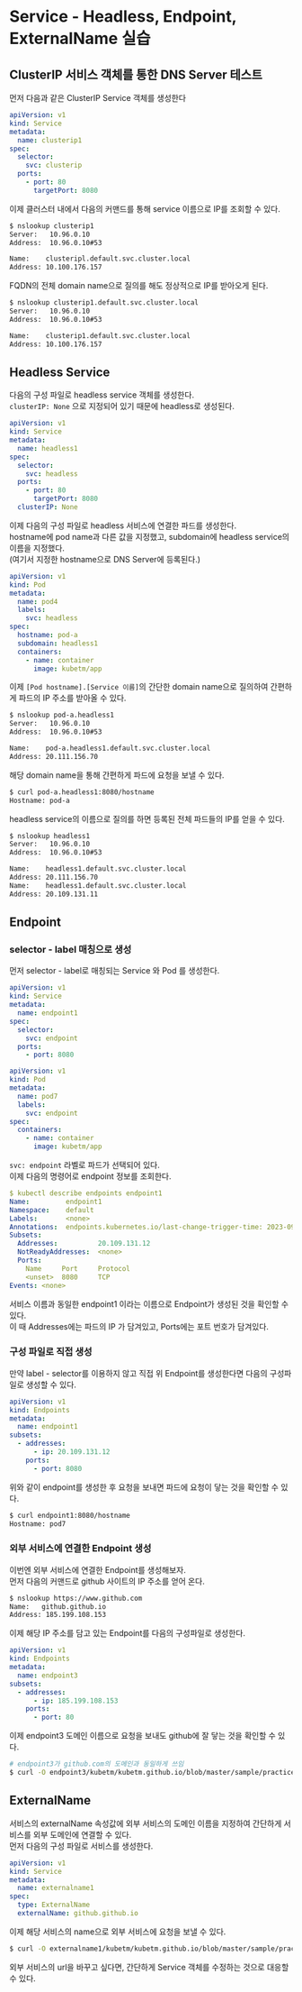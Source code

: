 # Service - Headless, Endpoint, ExternalName 실습

## ClusterIP 서비스 객체를 통한 DNS Server 테스트

먼저 다음과 같은 ClusterIP Service 객체를 생성한다

```yaml
apiVersion: v1
kind: Service
metadata:
  name: clusterip1
spec:
  selector:
    svc: clusterip
  ports:
    - port: 80
      targetPort: 8080
```

이제 클러스터 내에서 다음의 커맨드를 통해 service 이름으로 IP를 조회할 수 있다.

```bash
$ nslookup clusterip1
Server:   10.96.0.10
Address:  10.96.0.10#53

Name:    clusteripl.default.svc.cluster.local
Address: 10.100.176.157
```

FQDN의 전체 domain name으로 질의를 해도 정상적으로 IP를 받아오게 된다.

```bash
$ nslookup clusterip1.default.svc.cluster.local
Server:   10.96.0.10
Address:  10.96.0.10#53

Name:    clusterip1.default.svc.cluster.local
Address: 10.100.176.157
```

## Headless Service

다음의 구성 파일로 headless service 객체를 생성한다.  
`clusterIP: None` 으로 지정되어 있기 때문에 headless로 생성된다.

```yaml
apiVersion: v1
kind: Service
metadata:
  name: headless1
spec:
  selector:
    svc: headless
  ports:
    - port: 80
      targetPort: 8080
  clusterIP: None
```

이제 다음의 구성 파일로 headless 서비스에 연결한 파드를 생성한다.  
hostname에 pod name과 다른 값을 지정했고, subdomain에 headless service의 이름을 지정했다.  
(여기서 지정한 hostname으로 DNS Server에 등록된다.)

```yaml
apiVersion: v1
kind: Pod
metadata:
  name: pod4
  labels:
    svc: headless
spec:
  hostname: pod-a
  subdomain: headless1
  containers:
    - name: container
      image: kubetm/app
```

이제 `[Pod hostname].[Service 이름]`의 간단한 domain name으로 질의하여 간편하게 파드의 IP 주소를 받아올 수 있다.

```bash
$ nslookup pod-a.headless1
Server:   10.96.0.10
Address:  10.96.0.10#53

Name:    pod-a.headless1.default.svc.cluster.local
Address: 20.111.156.70
```

해당 domain name을 통해 간편하게 파드에 요청을 보낼 수 있다.

```bash
$ curl pod-a.headless1:8080/hostname
Hostname: pod-a
```

headless service의 이름으로 질의를 하면 등록된 전체 파드들의 IP를 얻을 수 있다.

```bash
$ nslookup headless1
Server:   10.96.0.10
Address:  10.96.0.10#53

Name:    headless1.default.svc.cluster.local
Address: 20.111.156.70
Name:    headless1.default.svc.cluster.local
Address: 20.109.131.11
```

## Endpoint

### selector - label 매칭으로 생성

먼저 selector - label로 매칭되는 Service 와 Pod 를 생성한다.

```yaml
apiVersion: v1
kind: Service
metadata:
  name: endpoint1
spec:
  selector:
    svc: endpoint
  ports:
    - port: 8080
```

```yaml
apiVersion: v1
kind: Pod
metadata:
  name: pod7
  labels:
    svc: endpoint
spec:
  containers:
    - name: container
      image: kubetm/app
```

`svc: endpoint` 라벨로 파드가 선택되어 있다.  
이제 다음의 명령어로 endpoint 정보를 조회한다.

```yaml
$ kubectl describe endpoints endpoint1
Name:         endpoint1
Namespace:    default
Labels:       <none>
Annotations:  endpoints.kubernetes.io/last-change-trigger-time: 2023-09-29T21:37:14Z
Subsets:
  Addresses:          20.109.131.12
  NotReadyAddresses:  <none>
  Ports:
    Name     Port     Protocol
    <unset>  8080     TCP
Events: <none>
```

서비스 이름과 동일한 endpoint1 이라는 이름으로 Endpoint가 생성된 것을 확인할 수 있다.  
이 때 Addresses에는 파드의 IP 가 담겨있고, Ports에는 포트 번호가 담겨있다.

### 구성 파일로 직접 생성

만약 label - selector를 이용하지 않고 직접 위 Endpoint를 생성한다면 다음의 구성파일로 생성할 수 있다.

```yaml
apiVersion: v1
kind: Endpoints
metadata:
  name: endpoint1
subsets:
  - addresses:
      - ip: 20.109.131.12
    ports:
      - port: 8080
```

위와 같이 endpoint를 생성한 후 요청을 보내면 파드에 요청이 닿는 것을 확인할 수 있다.

```bash
$ curl endpoint1:8080/hostname
Hostname: pod7
```

### 외부 서비스에 연결한 Endpoint 생성

이번엔 외부 서비스에 연결한 Endpoint를 생성해보자.  
먼저 다음의 커맨드로 github 사이트의 IP 주소를 얻어 온다.

```bash
$ nslookup https://www.github.com
Name:   github.github.io
Address: 185.199.108.153
```

이제 해당 IP 주소를 담고 있는 Endpoint를 다음의 구성파일로 생성한다.

```yaml
apiVersion: v1
kind: Endpoints
metadata:
  name: endpoint3
subsets:
  - addresses:
      - ip: 185.199.108.153
    ports:
      - port: 80
```

이제 endpoint3 도메인 이름으로 요청을 보내도 github에 잘 닿는 것을 확인할 수 있다.

```bash
# endpoint3가 github.com의 도메인과 동일하게 쓰임
$ curl -O endpoint3/kubetm/kubetm.github.io/blob/master/sample/practice/intermediate/service-sample.md
```

## ExternalName

서비스의 externalName 속성값에 외부 서비스의 도메인 이름을 지정하여 간단하게 서비스를 외부 도메인에 연결할 수 있다.  
먼저 다음의 구성 파일로 서비스를 생성한다.

```yaml
apiVersion: v1
kind: Service
metadata:
  name: externalname1
spec:
  type: ExternalName
  externalName: github.github.io
```

이제 해당 서비스의 name으로 외부 서비스에 요청을 보낼 수 있다.

```bash
$ curl -O externalname1/kubetm/kubetm.github.io/blob/master/sample/practice/intermediate/service-sample.md
```

외부 서비스의 url을 바꾸고 싶다면, 간단하게 Service 객체를 수정하는 것으로 대응할 수 있다.
